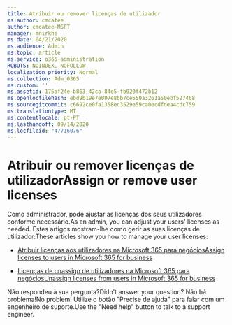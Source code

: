 ```yaml
---
title: Atribuir ou remover licenças de utilizador
ms.author: cmcatee
author: cmcatee-MSFT
manager: mnirkhe
ms.date: 04/21/2020
ms.audience: Admin
ms.topic: article
ms.service: o365-administration
ROBOTS: NOINDEX, NOFOLLOW
localization_priority: Normal
ms.collection: Adm_O365
ms.custom: ''
ms.assetid: 175af24e-b863-42ca-84e5-fb920f472b12
ms.openlocfilehash: ebd9b19e7e097e8bb7ce550a3261a50ebf527468
ms.sourcegitcommit: c6692ce0fa1358ec3529e59ca0ecdfdea4cdc759
ms.translationtype: MT
ms.contentlocale: pt-PT
ms.lasthandoff: 09/14/2020
ms.locfileid: "47716076"
---
```

# <a name="assign-or-remove-user-licenses"></a><span data-ttu-id="609d0-102">Atribuir ou remover licenças de utilizador</span><span class="sxs-lookup"><span data-stu-id="609d0-102">Assign or remove user licenses</span></span>

<span data-ttu-id="609d0-103">Como administrador, pode ajustar as licenças dos seus utilizadores conforme necessário.</span><span class="sxs-lookup"><span data-stu-id="609d0-103">As an admin, you can adjust your users' licenses as needed.</span></span> <span data-ttu-id="609d0-104">Estes artigos mostram-lhe como gerir as suas licenças de utilizador:</span><span class="sxs-lookup"><span data-stu-id="609d0-104">These articles show you how to manage your user licenses:</span></span>
  
- [<span data-ttu-id="609d0-105">Atribuir licenças aos utilizadores na Microsoft 365 para negócios</span><span class="sxs-lookup"><span data-stu-id="609d0-105">Assign licenses to users in Microsoft 365 for business</span></span>](https://docs.microsoft.com/azure/active-directory/fundamentals/license-users-groups?context=azure/active-directory/users-groups-roles/context/ugr-context)

- [<span data-ttu-id="609d0-106">Licenças de unassign de utilizadores na Microsoft 365 para negócios</span><span class="sxs-lookup"><span data-stu-id="609d0-106">Unassign licenses from users in Microsoft 365 for business</span></span>](https://docs.microsoft.com/azure/active-directory/fundamentals/license-users-groups?context=azure/active-directory/users-groups-roles/context/ugr-context#remove-a-license)

<span data-ttu-id="609d0-107">Não respondeu à sua pergunta?</span><span class="sxs-lookup"><span data-stu-id="609d0-107">Didn't answer your question?</span></span> <span data-ttu-id="609d0-108">Não há problema!</span><span class="sxs-lookup"><span data-stu-id="609d0-108">No problem!</span></span> <span data-ttu-id="609d0-109">Utilize o botão "Precise de ajuda" para falar com um engenheiro de suporte.</span><span class="sxs-lookup"><span data-stu-id="609d0-109">Use the "Need help" button to talk to a support engineer.</span></span>